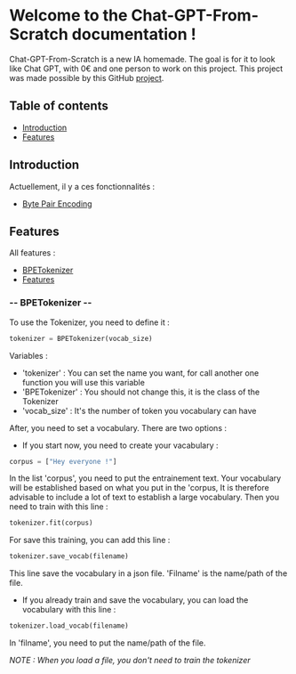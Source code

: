 # Welcome to the Chat-GPT-From-Scratch documentation !

Chat-GPT-From-Scratch is a new IA homemade. The goal is for it to look like Chat GPT, with 0€ and one person to work on this project. This project was made possible by this GitHub [project](https://github.com/ThePixelCrafted/chatgpt_de_zero).

## Table of contents
- [Introduction](#introduction)
- [Features](#features)

## Introduction
Actuellement, il y a ces fonctionnalités :
- [Byte Pair Encoding](./bpe_tokenizer/tokenizer.py)

## Features
All features :
- [BPETokenizer](#---bpetokenizer---)
- [Features](#features)
  
### -- BPETokenizer --
To use the Tokenizer, you need to define it :
```python
tokenizer = BPETokenizer(vocab_size)
```
Variables :
- 'tokenizer' : You can set the name you want, for call another one function you will use this variable
- 'BPETokenizer' : You should not change this, it is the class of the Tokenizer
- 'vocab_size' : It's the number of token you vocabulary can have

After, you need to set a vocabulary. There are two options :
  - If you start now, you need to create your vacabulary :
  ```python
  corpus = ["Hey everyone !"]
  ```
  In the list 'corpus', you need to put the entrainement text. Your vocabulary will be established based on what you put in the 'corpus, It is therefore advisable to include a lot of text to establish a large vocabulary. Then you need to train with this line : 
  ```python
  tokenizer.fit(corpus)
  ```
  For save this training, you can add this line :
  ```python
  tokenizer.save_vocab(filename)
  ```
  This line save the vocabulary in a json file. 'Filname' is the name/path of the file.
  - If you already train and save the vocabulary, you can load the vocabulary with this line :
  ```python
  tokenizer.load_vocab(filename)
  ```
  In 'filname', you need to put the name/path of the file.
  
  *NOTE : When you load a file, you don't need to train the tokenizer*




